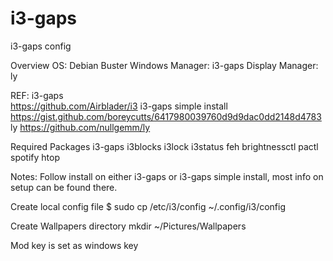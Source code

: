 # i3-gaps
i3-gaps config

Overview
OS: Debian Buster
Windows Manager: i3-gaps
Display Manager: ly

REF:
i3-gaps  
https://github.com/Airblader/i3
i3-gaps simple install 
https://gist.github.com/boreycutts/6417980039760d9d9dac0dd2148d4783
ly
https://github.com/nullgemm/ly

Required Packages
i3-gaps
i3blocks
i3lock
i3status
feh
brightnessctl
pactl
spotify
htop

Notes:
Follow install on either i3-gaps or i3-gaps simple install, most info on setup can be found there.

Create local config file
$ sudo cp /etc/i3/config ~/.config/i3/config

Create Wallpapers directory
mkdir ~/Pictures/Wallpapers

Mod key is set as windows key






 
